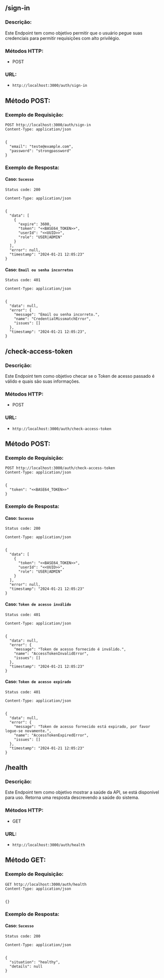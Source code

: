 ## /sign-in
### Descrição:
Este Endpoint tem como objetivo permitir que o usuário pegue suas credenciais para permitir requisições com alto privilégio.

### Métodos HTTP:
- POST

### URL:
- ``http://localhost:3000/auth/sign-in``


## Método POST:

### Exemplo de Requisição:


```http
POST http://localhost:3000/auth/sign-in
Content-Type: application/json


{
  "email": "teste@example.com",
  "password": "strongpassword"
}
```


### Exemplo de Resposta:


#### Caso: `Sucesso`

```http 
Status code: 200

Content-Type: application/json


{
  "data": [
    {
      "expire": 3600,
      "token": "<<BASE64_TOKEN>>",
      "userId": "<<UUID>>",
      "role": "USER|ADMIN"
    }
  ],
  "error": null,
  "timestamp": "2024-01-21 12:05:23"
}
```

#### Caso: `Email ou senha incorretos`

```http 
Status code: 401

Content-Type: application/json


{
  "data": null,
  "error": {
    "message": "Email ou senha incorreto.",
    "name": "CredentialMissmatchError",
    "issues": []
  },
  "timestamp": "2024-01-21 12:05:23",
}
```


## /check-access-token
### Descrição:
Este Endpoint tem como objetivo checar se o Token de acesso passado é válido e quais são suas informações.

### Métodos HTTP:
- POST

### URL:
- ``http://localhost:3000/auth/check-access-token``


## Método POST:

### Exemplo de Requisição:


```http
POST http://localhost:3000/auth/check-access-token
Content-Type: application/json


{
  "token": "<<BASE64_TOKEN>>"
}
```


### Exemplo de Resposta:


#### Caso: `Sucesso`

```http 
Status code: 200

Content-Type: application/json


{
  "data": [
    {
      "token": "<<BASE64_TOKEN>>",
      "userId": "<<UUID>>",
      "role": "USER|ADMIN"
    }
  ],
  "error": null,
  "timestamp": "2024-01-21 12:05:23"
}
```

#### Caso: `Token de acesso inválido`

```http 
Status code: 401

Content-Type: application/json


{
  "data": null,
  "error": {
    "message": "Token de acesso fornecido é inválido.",
    "name": "AccessTokenInvalidError",
    "issues": []
  },
  "timestamp": "2024-01-21 12:05:23"
}
```

#### Caso: `Token de acesso expirado`

```http 
Status code: 401

Content-Type: application/json


{
  "data": null,
  "error": {
    "message": "Token de acesso fornecido está expirado, por favor logue-se novamente.",
    "name": "AccessTokenExpiredError",
    "issues": []
  },
  "timestamp": "2024-01-21 12:05:23"
}
```


## /health
### Descrição:
Este Endpoint tem como objetivo mostrar a saúde da API, se está disponível para uso. Retorna uma resposta descrevendo a saúde do sistema.

### Métodos HTTP:
- GET

### URL:
- ``http://localhost:3000/auth/health``


## Método GET:

### Exemplo de Requisição:


```http
GET http://localhost:3000/auth/health
Content-Type: application/json


{}
```


### Exemplo de Resposta:


#### Caso: `Sucesso`

```http 
Status code: 200

Content-Type: application/json


{
  "situation": "healthy",
  "details": null
}
```


